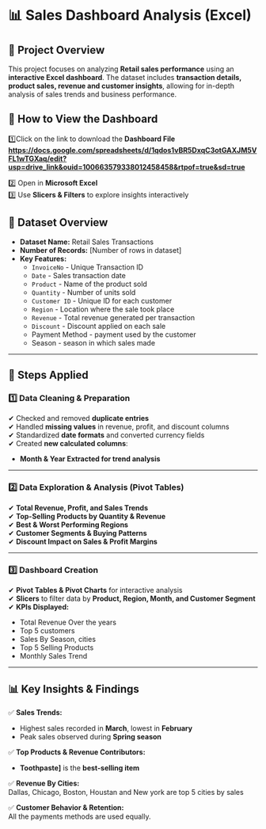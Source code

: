 # 📊 Sales Dashboard Analysis (Excel)

## 📝 Project Overview

This project focuses on analyzing **Retail sales performance** using an **interactive Excel dashboard**. 
The dataset includes **transaction details, product sales, revenue and customer insights**, allowing for in-depth analysis of sales trends and business performance.

## 🔗 **How to View the Dashboard**
1️⃣Click on the link to download the **Dashboard File** 
  **https://docs.google.com/spreadsheets/d/1qdos1vBR5DxqC3otGAXJM5VFL1wTGXaq/edit?usp=drive_link&ouid=100663579338012458458&rtpof=true&sd=true**
  
2️⃣ Open in **Microsoft Excel**  
3️⃣ Use **Slicers & Filters** to explore insights interactively  

## 📂 Dataset Overview
- **Dataset Name:** Retail Sales Transactions
- **Number of Records:** [Number of rows in dataset]
- **Key Features:**
  - `InvoiceNo` - Unique Transaction ID
  - `Date` - Sales transaction date
  - `Product` - Name of the product sold
  - `Quantity` - Number of units sold
  - `Customer ID` - Unique ID for each customer
  - `Region` - Location where the sale took place
  - `Revenue` - Total revenue generated per transaction
  - `Discount` - Discount applied on each sale
  - Payment Method - payment used by the customer
  - Season - season in which sales made

---

## 🔄 **Steps Applied**
### 1️⃣ **Data Cleaning & Preparation**
✔ Checked and removed **duplicate entries**  
✔ Handled **missing values** in revenue, profit, and discount columns  
✔ Standardized **date formats** and converted currency fields  
✔ Created **new calculated columns**:
   - **Month & Year Extracted for trend analysis**

---

### 2️⃣ **Data Exploration & Analysis (Pivot Tables)**
✔ **Total Revenue, Profit, and Sales Trends**  
✔ **Top-Selling Products by Quantity & Revenue**  
✔ **Best & Worst Performing Regions**  
✔ **Customer Segments & Buying Patterns**  
✔ **Discount Impact on Sales & Profit Margins**  

---

### 3️⃣ **Dashboard Creation**
✔ **Pivot Tables & Pivot Charts** for interactive analysis  
✔ **Slicers** to filter data by **Product, Region, Month, and Customer Segment**  
✔ **KPIs Displayed:**  
   - Total Revenue Over the years
   - Top 5 customers
   - Sales By Season, cities 
   - Top 5 Selling Products  
   - Monthly Sales Trend  

---

## 📊 **Key Insights & Findings**
✅ **Sales Trends:**  
   - Highest sales recorded in **March**, lowest in **February**  
   - Peak sales observed during **Spring season**  

✅ **Top Products & Revenue Contributors:**  
   - **Toothpaste]** is the **best-selling item**

✅ **Revenue By Cities:**  
   Dallas, Chicago, Boston, Houstan and New york are top 5 cities by sales

✅ **Customer Behavior & Retention:**  
   All the payments methods are used equally.

